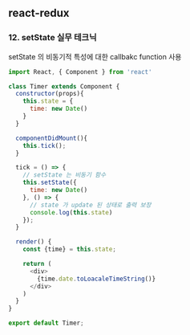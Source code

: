 ## react-redux


### 12. setState 실무 테크닉

setState 의 비동기적 특성에 대한 callbakc function 사용

```js
import React, { Component } from 'react'

class Timer extends Component {
  constructor(props){
    this.state = {
      time: new Date()
    }
  }

  componentDidMount(){
    this.tick();
  }

  tick = () => {
    // setState 는 비동기 함수
    this.setState({
      time: new Date()
    }, () => {
      // state 가 update 된 상태로 출력 보장
      console.log(this.state)
    });
  }

  render() {
    const {time} = this.state;

    return (
      <div>
        {time.date.toLoacaleTimeString()}
      </div>
    )
  }
}

export default Timer;
```